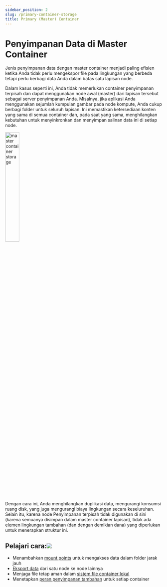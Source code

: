 ```yaml
---
sidebar_position: 2
slug: /primary-container-storage
title: Primary (Master) Container
---
```


# Penyimpanan Data di Master Container

Jenis penyimpanan data dengan master container menjadi paling efisien ketika Anda tidak perlu mengekspor file pada lingkungan yang berbeda tetapi perlu berbagi data Anda dalam batas satu lapisan node.

Dalam kasus seperti ini, Anda tidak memerlukan container penyimpanan terpisah dan dapat menggunakan node awal (master) dari lapisan tersebut sebagai server penyimpanan Anda. Misalnya, jika aplikasi Anda menggunakan sejumlah kumpulan gambar pada node kompute, Anda cukup berbagi folder untuk seluruh lapisan. Ini memastikan ketersediaan konten yang sama di semua container dan, pada saat yang sama, menghilangkan kebutuhan untuk menyinkronkan dan menyimpan salinan data ini di setiap node.


<img src="https://assets.dewacloud.com/dewacloud-docs/data-storage/use-case/master-container/01-master-container-storage.png" alt="master container storage" width="30%"/>

Dengan cara ini, Anda menghilangkan duplikasi data, mengurangi konsumsi ruang disk, yang juga mengurangi biaya lingkungan secara keseluruhan. Selain itu, karena node Penyimpanan terpisah tidak digunakan di sini (karena semuanya disimpan dalam master container lapisan), tidak ada elemen lingkungan tambahan (dan dengan demikian dana) yang diperlukan untuk menerapkan struktur ini.

## Pelajari cara:[![](#)](<https://docs.dewacloud.com/docs/primary-container-storage/#learn-how-to>)

  * Menambahkan [mount points](<https://docs.dewacloud.com/docs/mount-points/>) untuk mengakses data dalam folder jarak jauh
  * [Eksport data](<https://docs.dewacloud.com/docs/storage-exports/>) dari satu node ke node lainnya
  * Menjaga file tetap aman dalam [sistem file container lokal](<https://docs.dewacloud.com/docs/local-filesystem-storage/>)
  * Menetapkan [peran penyimpanan tambahan](<https://docs.dewacloud.com/docs/compound-container-storage/>) untuk setiap container